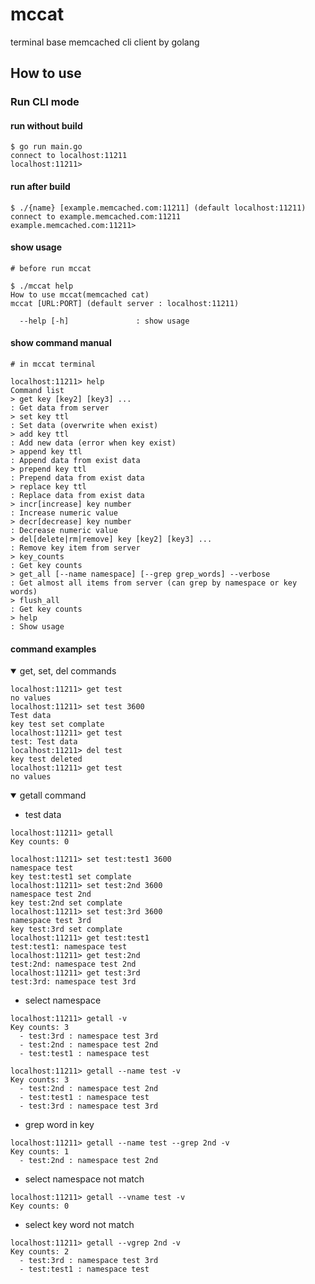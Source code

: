 # mccat

terminal base memcached cli client by golang

## How to use

### Run CLI mode

#### run without build

```Shell
$ go run main.go
connect to localhost:11211
localhost:11211>
```

#### run after build

```Shell
$ ./{name} [example.memcached.com:11211] (default localhost:11211)
connect to example.memcached.com:11211
example.memcached.com:11211>
```

#### show usage

```Shell
# before run mccat

$ ./mccat help
How to use mccat(memcached cat)
mccat [URL:PORT] (default server : localhost:11211)

  --help [-h]               : show usage
```

#### show command manual

```Shell
# in mccat terminal

localhost:11211> help
Command list
> get key [key2] [key3] ...                                             : Get data from server
> set key ttl                                                           : Set data (overwrite when exist)
> add key ttl                                                           : Add new data (error when key exist)
> append key ttl                                                        : Append data from exist data
> prepend key ttl                                                       : Prepend data from exist data
> replace key ttl                                                       : Replace data from exist data
> incr[increase] key number                                             : Increase numeric value
> decr[decrease] key number                                             : Decrease numeric value
> del[delete|rm|remove] key [key2] [key3] ...                           : Remove key item from server
> key_counts                                                            : Get key counts
> get_all [--name namespace] [--grep grep_words] --verbose              : Get almost all items from server (can grep by namespace or key words)
> flush_all                                                             : Get key counts
> help                                                                  : Show usage
```

#### command examples

<details open=true><summary>get, set, del commands</summary>

```Shell
localhost:11211> get test
no values
localhost:11211> set test 3600
Test data
key test set complate
localhost:11211> get test
test: Test data
localhost:11211> del test
key test deleted
localhost:11211> get test
no values
```

</details>

<details open=true><summary>getall command</summary>

- test data

```Shell
localhost:11211> getall
Key counts: 0

localhost:11211> set test:test1 3600
namespace test
key test:test1 set complate
localhost:11211> set test:2nd 3600
namespace test 2nd
key test:2nd set complate
localhost:11211> set test:3rd 3600
namespace test 3rd
key test:3rd set complate
localhost:11211> get test:test1
test:test1: namespace test
localhost:11211> get test:2nd
test:2nd: namespace test 2nd
localhost:11211> get test:3rd
test:3rd: namespace test 3rd
```

- select namespace

```Shell
localhost:11211> getall -v
Key counts: 3
  - test:3rd : namespace test 3rd
  - test:2nd : namespace test 2nd
  - test:test1 : namespace test

localhost:11211> getall --name test -v
Key counts: 3
  - test:2nd : namespace test 2nd
  - test:test1 : namespace test
  - test:3rd : namespace test 3rd
```

- grep word in key

```Shell
localhost:11211> getall --name test --grep 2nd -v
Key counts: 1
  - test:2nd : namespace test 2nd
```

- select namespace not match

```Shell
localhost:11211> getall --vname test -v
Key counts: 0
```

- select key word not match

```Shell
localhost:11211> getall --vgrep 2nd -v
Key counts: 2
  - test:3rd : namespace test 3rd
  - test:test1 : namespace test
```

</details>
